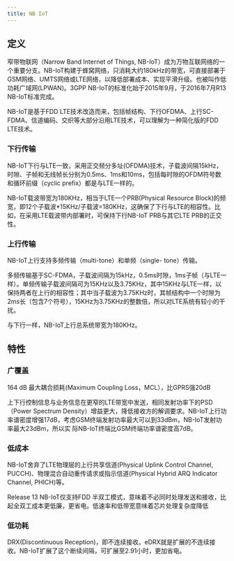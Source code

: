 ```yaml
---
title: NB IoT
---
```


## 定义

窄带物联网（Narrow Band Internet of Things, NB-IoT）成为万物互联网络的一个重要分支。NB-IoT构建于蜂窝网络，只消耗大约180kHz的带宽，可直接部署于GSM网络、UMTS网络或LTE网络，以降低部署成本、实现平滑升级。也被叫作低功耗广域网(LPWAN)。3GPP NB-IoT的标准化始于2015年9月，于2016年7月R13 NB-IoT标准完成。

NB-IoT是基于FDD LTE技术改造而来，包括帧结构、下行OFDMA、上行SC-FDMA、信道编码、交织等大部分沿用LTE技术，可以理解为一种简化版的FDD LTE技术。

### 下行传输

NB-IoT下行与LTE一致，采用正交频分多址(OFDMA)技术，子载波间隔15kHz，时隙、子帧和无线帧长分别为0.5ms、1ms和10ms，包括每时隙的OFDM符号数和循环前缀（cyclic prefix）都是与LTE一样的。

NB-IoT载波带宽为180KHz，相当于LTE一个PRB(Physical Resource Block)的频宽，即12个子载波*15KHz/子载波=180KHz，这确保了下行与LTE的相容性。比如，在采用LTE载波带内部署时，可保持下行NB-IoT PRB与其它LTE PRB的正交性。

### 上行传输

NB-IoT上行支持多频传输（multi-tone）和单频（single- tone）传输。

多频传输基于SC-FDMA，子载波间隔为15kHz，0.5ms时隙，1ms子帧（与LTE一样）。单频传输子载波间隔可为15KHz以及3.75KHz，其中15KHz与LTE一样，以保持两者在上行的相容性；其中当子载波为3.75KHz时，其帧结构中一个时隙为2ms长（包含7个符号），15KHz为3.75KHz的整数倍，所以对LTE系统有较小的干扰。

与下行一样，NB-IoT上行总系统带宽为180KHz。

## 特性

### 广覆盖

164 dB 最大耦合损耗(Maximum Coupling Loss，MCL），比GPRS强20dB

上下行控制信息与业务信息在更窄的LTE带宽中发送，相同发射功率下的PSD（Power Spectrum Density）增益更大，降低接收方的解调要求。NB-IoT上行功率谱密度增强17dB，考虑GSM终端发射功率最大可以到33dBm，NB-IoT发射功率最大23dBm，所以实 际NB-IoT终端比GSM终端功率谱密度高7dB。

### 低成本

NB-IoT舍弃了LTE物理层的上行共享信道(Physical Uplink Control Channel, PUCCH)、物理混合自动重传请求或指示信道(Physical Hybrid ARQ Indicator Channel, PHICH)等。

Release 13 NB-IoT仅支持FDD 半双工模式，意味着不必同时处理发送和接收，比起全双工成本更低廉，更省电。低速率和低带宽意味着芯片处理复杂度降低

### 低功耗

DRX(Discontinuous Reception)，即不连续接收。eDRX就是扩展的不连续接收。NB-IoT扩展了这个断续间隔，可扩展至2.91小时，更加省电。
